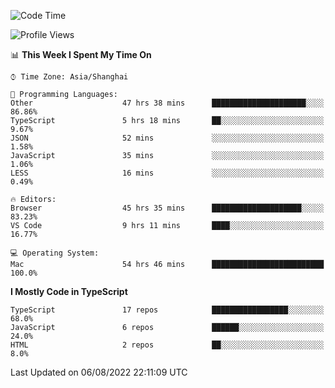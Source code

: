 <!--START_SECTION:waka-->
![Code Time](http://img.shields.io/badge/Code%20Time-0%20secs-blue)

![Profile Views](http://img.shields.io/badge/Profile%20Views-3-blue)

📊 **This Week I Spent My Time On** 

```text
⌚︎ Time Zone: Asia/Shanghai

💬 Programming Languages: 
Other                    47 hrs 38 mins      █████████████████████░░░░   86.86% 
TypeScript               5 hrs 18 mins       ██░░░░░░░░░░░░░░░░░░░░░░░   9.67% 
JSON                     52 mins             ░░░░░░░░░░░░░░░░░░░░░░░░░   1.58% 
JavaScript               35 mins             ░░░░░░░░░░░░░░░░░░░░░░░░░   1.06% 
LESS                     16 mins             ░░░░░░░░░░░░░░░░░░░░░░░░░   0.49%

🔥 Editors: 
Browser                  45 hrs 35 mins      ████████████████████░░░░░   83.23% 
VS Code                  9 hrs 11 mins       ████░░░░░░░░░░░░░░░░░░░░░   16.77%

💻 Operating System: 
Mac                      54 hrs 46 mins      █████████████████████████   100.0%

```

**I Mostly Code in TypeScript** 

```text
TypeScript               17 repos            █████████████████░░░░░░░░   68.0% 
JavaScript               6 repos             ██████░░░░░░░░░░░░░░░░░░░   24.0% 
HTML                     2 repos             ██░░░░░░░░░░░░░░░░░░░░░░░   8.0%

```



 Last Updated on 06/08/2022 22:11:09 UTC
<!--END_SECTION:waka-->
